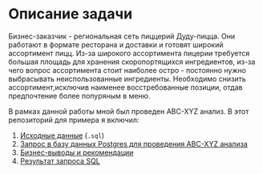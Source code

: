 # Описание задачи

Бизнес-заказчик - региональная сеть пиццерий Дуду-пицца. Они работают в формате ресторана и доставки и готовят широкий ассортимент пицц. Из-за широкого ассортимента пицерии требуется большая площадь для хранения скоропортящихся ингредиентов, из-за чего вопрос ассортимента стоит наиболее остро - постоянно нужно выбрасывать неиспользованные ингредиенты. Необходимо снизить ассортимент,исключив наименее восстребованные позиции, отдав предпочтение более попуряным в меню.

В рамках данной работы мной был проведен ABC-XYZ анализ. В этот репозиторий для примера я включил:

1. [Исходные данные](https://github.com/NikitaMaslov93/PortfolioProjects/edit/main/SQL/ABC-XYZ%20%D0%B0%D0%BD%D0%B0%D0%BB%D0%B8%D0%B7/5_query_full_sql.sql) (`.sql`)
2. [Запрос в базу данных Postgres для проведения ABC-XYZ анализа](https://github.com/NikitaMaslov93/PortfolioProjects/edit/main/SQL/ABC-XYZ%20%D0%B0%D0%BD%D0%B0%D0%BB%D0%B8%D0%B7/5_query_full_sql.sql)
3. [Бизнес-выводы и рекомендации](https://github.com/NikitaMaslov93/PortfolioProjects/edit/main/SQL/ABC-XYZ%20%D0%B0%D0%BD%D0%B0%D0%BB%D0%B8%D0%B7/5_query_full_sql.sql)
4. [Результат запроса SQL](https://github.com/NikitaMaslov93/PortfolioProjects/edit/main/SQL/ABC-XYZ%20%D0%B0%D0%BD%D0%B0%D0%BB%D0%B8%D0%B7/image.png)
